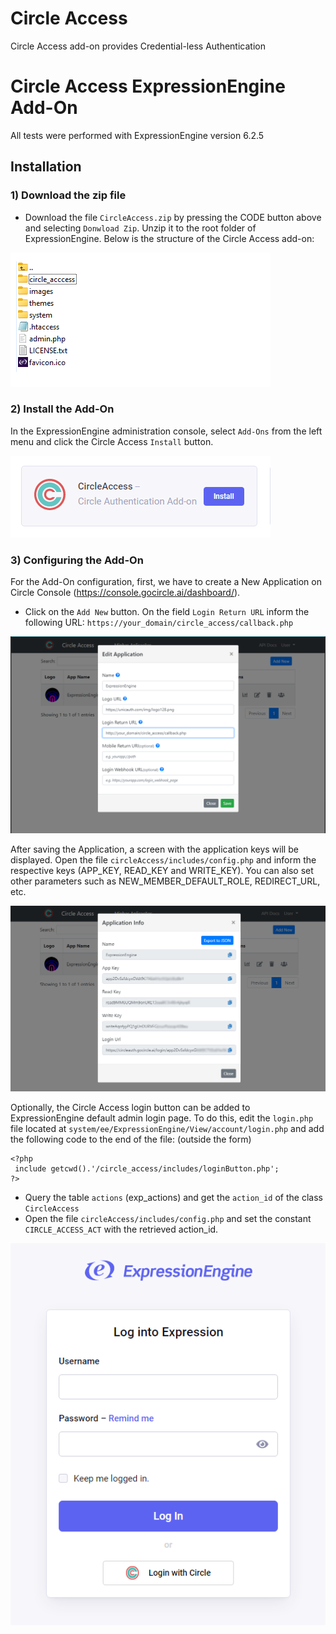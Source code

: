 # Circle Access
Circle Access add-on provides Credential-less Authentication  

# Circle Access ExpressionEngine Add-On
All tests were performed with ExpressionEngine version 6.2.5

## Installation

### 1) Download the zip file

- Download the file ```CircleAccess.zip``` by pressing the CODE button above and selecting ```Donwload Zip```. Unzip it to the root folder of ExpressionEngine. Below is the structure of the Circle Access add-on:

![alt text](circle_access/images/image1.png)


### 2) Install the Add-On

In the ExpressionEngine administration console, select ```Add-Ons``` from the left menu and click the Circle Access ```Install``` button.

![alt text](circle_access/images/image3.png)


### 3) Configuring the Add-On

For the Add-On configuration, first, we have to create a New Application on Circle Console (https://console.gocircle.ai/dashboard/).

- Click on the ```Add New``` button. On the field ```Login Return URL``` inform the following URL: ```https://your_domain/circle_access/callback.php``` 


![alt text](circle_access/images/image4.png)


After saving the Application, a screen with the application keys will be displayed. Open the file ```circleAccess/includes/config.php``` and inform the respective keys (APP_KEY, READ_KEY and WRITE_KEY).
You can also set other parameters such as NEW_MEMBER_DEFAULT_ROLE, REDIRECT_URL, etc.

![alt text](circle_access/images/image5.png)


Optionally, the Circle Access login button can be added to ExpressionEngine default admin login page.
To do this, edit the ```login.php``` file located at ```system/ee/ExpressionEngine/View/account/login.php``` and add the following code to the end of the file: (outside the form)

 ```
<?php
  include getcwd().'/circle_access/includes/loginButton.php';
?>
 ```

- Query the table ```actions``` (exp_actions) and get the ```action_id``` of the class ```CircleAccess```
- Open the file ```circleAccess/includes/config.php``` and set the constant ```CIRCLE_ACCESS_ACT``` with the retrieved action_id.

![alt text](circle_access/images/image2.png)

